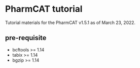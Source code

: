 # PharmCAT tutorial
Tutorial materials for the PharmCAT v1.5.1 as of March 23, 2022.


## pre-requisite
- bcftools >= 1.14
- tabix >= 1.14
- bgzip >= 1.14